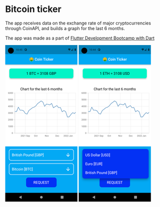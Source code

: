 # Bitcoin ticker

The app receives data on the exchange rate of major cryptocurrencies through CoinAPI, and builds a graph for the last 6 months.

The app was made as a part of [Flutter Development Bootcamp with Dart](https://github.com/londonappbrewery/Flutter-Course-Resources)

![Screenshot 1](https://raw.githubusercontent.com/martynov-alex/bitcoin-ticker-flutter/main/blob/Screenshot_1.png)
![Screenshot 2](https://raw.githubusercontent.com/martynov-alex/bitcoin-ticker-flutter/main/blob/Screenshot_2.png)
